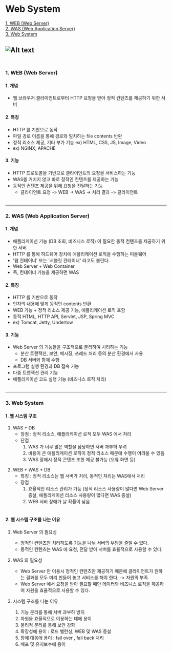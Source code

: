 # Web System

[1. WEB (Web Server)](#1-web-web-server)  
[2. WAS (Web Application Server)](#2-was-web-application-server)  
[3. Web System](#3-web-system)

![Alt text](image-1.png)
<br><br>
---

### 1. WEB (Web Server)

#### 1. 개념
- 웹 브라우저 클라이언트로부터 HTTP 요청을 받아 정적 컨텐츠를 제공하기 위한 서버
  
#### 2. 특징
- HTTP 를 기반으로 동작
- 파일 경로 이름을 통해 경로와 일치하는 file contents 반환
- 정적 리소스 제공, 기타 부가 기능 ex) HTML, CSS, JS, Image, Video
- ex) NGINX, APACHE 

#### 3. 기능
- HTTP 프로토콜을 기반으로 클라이언트의 요청을 서비스하는 기능
- WAS를 거치지 않고 바로 정적인 컨텐츠를 제공하는 기능
- 동적인 컨텐츠 제공을 위해 요청을 전달하는 기능
  - 클라이언트 요청 -> WEB -> WAS -> 처리 결과 -> 클라이언트
<br><br>
---

### 2. WAS (Web Application Server)

#### 1. 개념
- 애플리케이션 기능 (DB 조회, 비즈니스 로직) 이 필요한 동적 컨텐츠를 제공하기 위한 서버
- HTTP 를 통해 하드웨어 장치에 애플리케이션 로직을 수행하는 미들웨어
- '웹 컨테이너' 또는 '서블릿 컨테이너' 라고도 불린다.
- Web Server + Web Container
- 즉, 컨테이너 기능을 제공하면 WAS

#### 2. 특징
- HTTP 를 기반으로 동작
- 인자의 내용에 맞게 동적인 contents 반환
- WEB 기능 + 정적 리소스 제공 기능, 애플리케이션 로직 포함 
- 동적 HTML, HTTP API, Servlet, JSP, Spring MVC
- ex) Tomcat, Jetty, Undertow

#### 3. 기능
- Web Server 의 기능들을 구조적으로 분리하여 처리하는 기능
  - 분산 트랜잭션, 보안, 메시징, 쓰레드 처리 등의 분산 환경에서 사용
  - DB 서버와 함께 수행
- 프로그램 실행 환경과 DB 접속 기능
- 다중 트랜잭션 관리 기능
- 애플리케이션 코드 실행 기능 (비즈니스 로직 처리)
<br><br>
---

### 3. Web System 

#### 1. 웹 시스템 구조
1. WAS + DB
   - 장점 : 정적 리소스, 애플리케이션 로직 모두 WAS 에서 처리
   - 단점
     1) WAS 가 너무 많은 역할을 담당하면 서버 과부하 우려
     2) 비용이 큰 애플리케이션 로직이 정적 리소스 때문에 수행이 어려울 수 있음
     3) WAS 장애시 정적 콘텐츠 또한 제공 불가능 (오류 화면 등)
2) WEB + WAS + DB
   - 특징 : 정적 리소스는 웹 서버가 처리, 동적인 처리는 WAS에서 처리
   - 장점
     1) 효율적인 리소스 관리가 가능 (정적 리소스 사용량이 많다면 Web Server 증설, 애플리케이션 리소스 사용량이 많다면 WAS 증설)
     2) WEB 서버 장애가 날 확률이 낮음
<br><br>

#### 2. 웹 시스템 구조를 나눈 이유
1. Web Server 의 필요성
   - 정적인 컨텐츠만 처리하도록 기능을 나눠 서버의 부담을 줄일 수 있다.
   - 동적인 컨텐츠는 WAS 에 요청, 전달 받아 서버를 효율적으로 사용할 수 있다.

2. WAS 의 필요성  
   - Web Server 만 이용시 정적인 컨텐츠만 제공하기 때문에 클라이언트가 원하는 결과를 모두 미리 만들어 놓고 서비스를 해야 한다. -> 자원의 부족
   - Web Server 에서 요청을 받아 필요할 때만 데이터와 비즈니스 로직을 제공하여 자원을 효율적으로 사용할 수 있다.

3. 시스템 구조를 나눈 이유
   1) 기능 분리를 통해 서버 과부하 방지
   2) 자원을 효율적으로 이용하는 데에 용이
   3) 물리적 분리를 통해 보안 강화
   4) 확장성에 용이 : 로드 밸런싱, WEB 및 WAS 증설
   5) 장애 대응에 용이 : fail over , fail back 처리
   6) 배포 및 유지보수에 용이
